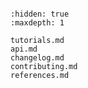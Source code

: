 ```{include} ../README.md

```

```{toctree}
:hidden: true
:maxdepth: 1

tutorials.md
api.md
changelog.md
contributing.md
references.md
```
